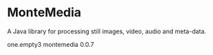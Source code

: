 # MonteMedia
A Java library for processing still images, video, audio and meta-data.

<dependency>
    <groupId>one.empty3</groupId>
    <artifactId>montemedia</artifactId>
    <version>0.0.7</version>
</dependency>
